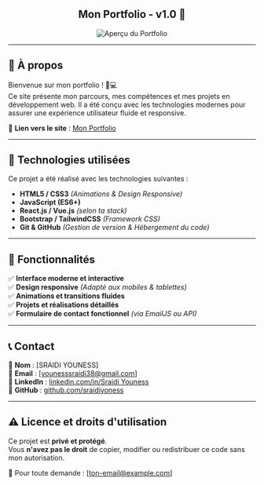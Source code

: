 <h2 align="center">
  Mon Portfolio - v1.0 🚀  
</h2>

<div align="center">
  <img alt="Aperçu du Portfolio" src="https://source.unsplash.com/1200x600/?technology,developer" />
</div>

---

## 📜 À propos  

Bienvenue sur mon portfolio ! 🎨💻  
Ce site présente mon parcours, mes compétences et mes projets en développement web. Il a été conçu avec les technologies modernes pour assurer une expérience utilisateur fluide et responsive.

🔗 **Lien vers le site** : [Mon Portfolio](https://ton-site.com)

---

## 🚀 Technologies utilisées  

Ce projet a été réalisé avec les technologies suivantes :  
- **HTML5 / CSS3** *(Animations & Design Responsive)*  
- **JavaScript (ES6+)**  
- **React.js / Vue.js** *(selon ta stack)*  
- **Bootstrap / TailwindCSS** *(Framework CSS)*  
- **Git & GitHub** *(Gestion de version & Hébergement du code)*  

---

## 🎨 Fonctionnalités  

✅ **Interface moderne et interactive**  
✅ **Design responsive** *(Adapté aux mobiles & tablettes)*  
✅ **Animations et transitions fluides**  
✅ **Projets et réalisations détaillés**  
✅ **Formulaire de contact fonctionnel** *(via EmailJS ou API)*  

---

## 📞 Contact  

💼 **Nom** : [SRAIDI YOUNESS]  
📧 **Email** : [younesssraidi38@gmail.com]  
🔗 **LinkedIn** : [linkedin.com/in/Sraidi Youness](https://www.linkedin.com/in/youness-sraidi-964124294/)  
📂 **GitHub** : [github.com/sraidiyoness](https://github.com/sraidiyoness)  

---

## ⚠️ Licence et droits d'utilisation  

Ce projet est **privé et protégé**.  
Vous **n'avez pas le droit** de copier, modifier ou redistribuer ce code sans mon autorisation.  

📩 Pour toute demande : [ton-email@example.com]
